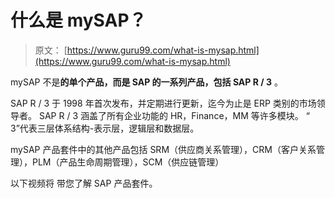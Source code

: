 # 什么是 mySAP？

> 原文： [https://www.guru99.com/what-is-mysap.html](https://www.guru99.com/what-is-mysap.html)

mySAP 不是**的单个产品，而是 SAP 的一系列产品，包括 SAP R / 3** 。

SAP R / 3 于 1998 年首次发布，并定期进行更新，迄今为止是 ERP 类别的市场领导者。
SAP R / 3 涵盖了所有企业功能的 HR，Finance，MM 等许多模块。
“ 3”代表三层体系结构-表示层，逻辑层和数据层。

mySAP 产品套件中的其他产品包括 SRM（供应商关系管理），CRM（客户关系管理），PLM（产品生命周期管理），SCM（供应链管理）

以下视频将 带您了解 SAP 产品套件。